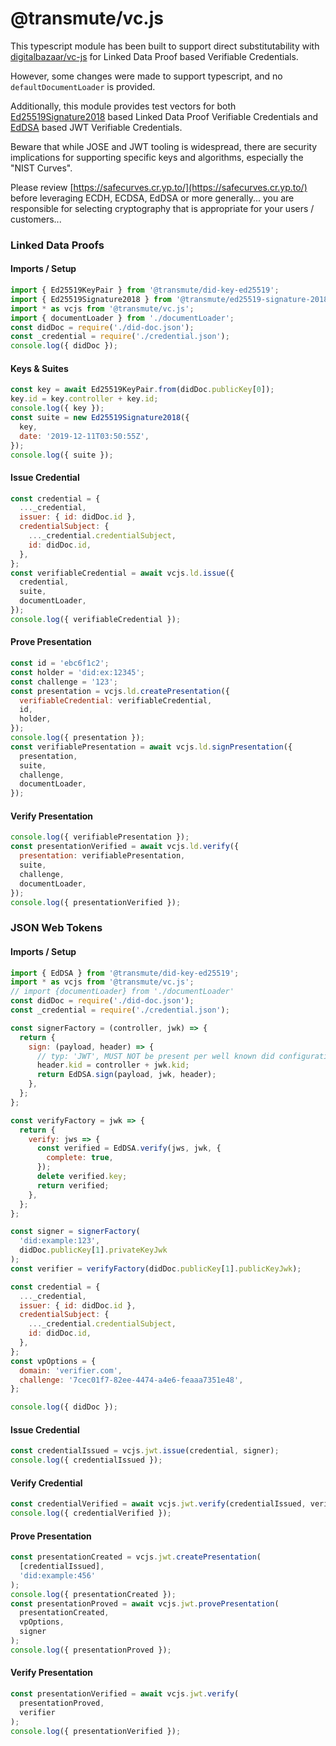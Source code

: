 # @transmute/vc.js

This typescript module has been built to support direct substitutability with [digitalbazaar/vc-js](https://github.com/digitalbazaar/vc-js) for Linked Data Proof based Verifiable Credentials.

However, some changes were made to support typescript, and no `defaultDocumentLoader` is provided.

Additionally, this module provides test vectors for both [Ed25519Signature2018](https://w3c-ccg.github.io/ld-cryptosuite-registry/#ed25519signature2018) based Linked Data Proof Verifiable Credentials and [EdDSA](https://tools.ietf.org/html/rfc8037#section-3.1) based JWT Verifiable Credentials.

Beware that while JOSE and JWT tooling is widespread, there are security implications for supporting specific keys and algorithms, especially the "NIST Curves".

Please review [https://safecurves.cr.yp.to/](https://safecurves.cr.yp.to/) before leveraging ECDH, ECDSA, EdDSA or more generally... you are responsible for selecting cryptography that is appropriate for your users / customers...

### Linked Data Proofs

#### Imports / Setup

```js
import { Ed25519KeyPair } from '@transmute/did-key-ed25519';
import { Ed25519Signature2018 } from '@transmute/ed25519-signature-2018';
import * as vcjs from '@transmute/vc.js';
import { documentLoader } from './documentLoader';
const didDoc = require('./did-doc.json');
const _credential = require('./credential.json');
console.log({ didDoc });
```

#### Keys & Suites

```js
const key = await Ed25519KeyPair.from(didDoc.publicKey[0]);
key.id = key.controller + key.id;
console.log({ key });
const suite = new Ed25519Signature2018({
  key,
  date: '2019-12-11T03:50:55Z',
});
console.log({ suite });
```

#### Issue Credential

```js
const credential = {
  ..._credential,
  issuer: { id: didDoc.id },
  credentialSubject: {
    ..._credential.credentialSubject,
    id: didDoc.id,
  },
};
const verifiableCredential = await vcjs.ld.issue({
  credential,
  suite,
  documentLoader,
});
console.log({ verifiableCredential });
```

#### Prove Presentation

```js
const id = 'ebc6f1c2';
const holder = 'did:ex:12345';
const challenge = '123';
const presentation = vcjs.ld.createPresentation({
  verifiableCredential: verifiableCredential,
  id,
  holder,
});
console.log({ presentation });
const verifiablePresentation = await vcjs.ld.signPresentation({
  presentation,
  suite,
  challenge,
  documentLoader,
});
```

#### Verify Presentation

```js
console.log({ verifiablePresentation });
const presentationVerified = await vcjs.ld.verify({
  presentation: verifiablePresentation,
  suite,
  challenge,
  documentLoader,
});
console.log({ presentationVerified });
```

### JSON Web Tokens

#### Imports / Setup

```js
import { EdDSA } from '@transmute/did-key-ed25519';
import * as vcjs from '@transmute/vc.js';
// import {documentLoader} from './documentLoader'
const didDoc = require('./did-doc.json');
const _credential = require('./credential.json');

const signerFactory = (controller, jwk) => {
  return {
    sign: (payload, header) => {
      // typ: 'JWT', MUST NOT be present per well known did configuration...
      header.kid = controller + jwk.kid;
      return EdDSA.sign(payload, jwk, header);
    },
  };
};

const verifyFactory = jwk => {
  return {
    verify: jws => {
      const verified = EdDSA.verify(jws, jwk, {
        complete: true,
      });
      delete verified.key;
      return verified;
    },
  };
};

const signer = signerFactory(
  'did:example:123',
  didDoc.publicKey[1].privateKeyJwk
);
const verifier = verifyFactory(didDoc.publicKey[1].publicKeyJwk);

const credential = {
  ..._credential,
  issuer: { id: didDoc.id },
  credentialSubject: {
    ..._credential.credentialSubject,
    id: didDoc.id,
  },
};
const vpOptions = {
  domain: 'verifier.com',
  challenge: '7cec01f7-82ee-4474-a4e6-feaaa7351e48',
};

console.log({ didDoc });
```

#### Issue Credential

```js
const credentialIssued = vcjs.jwt.issue(credential, signer);
console.log({ credentialIssued });
```

#### Verify Credential

```js
const credentialVerified = await vcjs.jwt.verify(credentialIssued, verifier);
console.log({ credentialVerified });
```

#### Prove Presentation

```js
const presentationCreated = vcjs.jwt.createPresentation(
  [credentialIssued],
  'did:example:456'
);
console.log({ presentationCreated });
const presentationProved = await vcjs.jwt.provePresentation(
  presentationCreated,
  vpOptions,
  signer
);
console.log({ presentationProved });
```

#### Verify Presentation

```js
const presentationVerified = await vcjs.jwt.verify(
  presentationProved,
  verifier
);
console.log({ presentationVerified });
```
